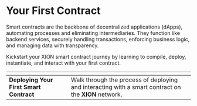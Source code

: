 # Your First Contract

Smart contracts are the backbone of decentralized applications (dApps), automating processes and eliminating intermediaries. They function like backend services, securely handling transactions, enforcing business logic, and managing data with transparency.

Kickstart your XION smart contract journey by learning to compile, deploy, instantiate, and interact with your first contract.



<table data-view="cards"><thead><tr><th></th><th></th></tr></thead><tbody><tr><td><strong>Deploying Your First Smart Contract</strong></td><td>Walk through the process of deploying and interacting with a smart contract on the <strong>XION</strong> network.</td></tr></tbody></table>

